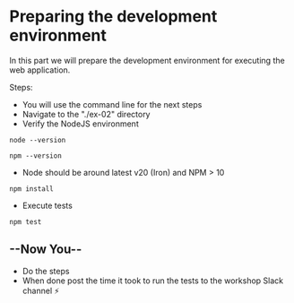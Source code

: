 # Preparing the development environment

In this part we will prepare the development environment for executing the web application.

Steps:

* You will use the command line for the next steps
* Navigate to the "./ex-02" directory
* Verify the NodeJS environment
```shell
node --version
```
```shell
npm --version
```
* Node should be around latest v20 (Iron) and NPM > 10

```shell
npm install
```
* Execute tests
```shell
npm test
```

## --Now You--

* Do the steps
* When done post the time it took to run the tests to the workshop Slack channel ⚡️
